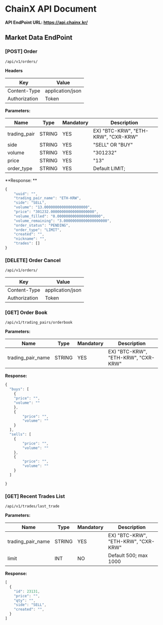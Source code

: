 # ChainX API Document
**API EndPoint URL: <https://api.chainx.kr/>**


## Market Data EndPoint

### [POST] Order
```
/api/v1/orders/
```

**Headers**

Key | Value
------------ | ------------
Content-Type | application/json
Authorization | Token

**Parameters:**

Name | Type | Mandatory | Description
------------ | ------------ | ------------ | ------------
trading_pair | STRING | YES | EX) "BTC-KRW", "ETH-KRW", "CXR-KRW"
side | STRING | YES | "SELL" OR "BUY"
volume | STRING | YES | "301232"
price | STRING | YES | "13"
order_type | STRING | YES | Default LIMIT;

**Response: **
```javascript
{
    "uuid": "",
    "trading_pair_name": "ETH-KRW",
    "side": "SELL",
    "volume": "13.00000000000000000000",
    "price": "301232.00000000000000000000",
    "volume_filled": "0.00000000000000000000",
    "volume_remaining": "3.00000000000000000000",
    "order_status": "PENDING",
    "order_type": "LIMIT",
    "created": "",
    "nickname": "",
    "trades": []
}
```

### [DELETE] Order Cancel
```
/api/v1/orders/
```

Key | Value
------------ | ------------
Content-Type | application/json
Authorization | Token



### [GET] Order Book
```
/api/v1/trading_pairs/orderbook
```

**Parameters:**

Name | Type | Mandatory | Description
------------ | ------------ | ------------ | ------------
trading_pair_name | STRING | YES | EX) "BTC-KRW", "ETH-KRW", "CXR-KRW"

**Response:**
```javascript
{
  "buys": [
    {
	"price": "",
	"volume": ""
    },
    {
        "price": "",
        "volume": ""
    }
  ],
  "sells": [
    {
        "price": "",
        "volume": ""
    },
    {
        "price": "",
        "volume": ""
    }
  ]

}
```

### [GET] Recent Trades List
```
/api/v1/trades/last_trade
```

**Parameters:**

Name | Type | Mandatory | Description
------------ | ------------ | ------------ | ------------
trading_pair_name | STRING | YES | EX) "BTC-KRW", "ETH-KRW", "CXR-KRW"
limit | INT | NO | Default 500; max 1000

**Response:**
```javascript
[
  {
    "id": 23131,
    "price": "",
    "qty": "",
    "side": "SELL",
    "created": "",
  } 
]
```



